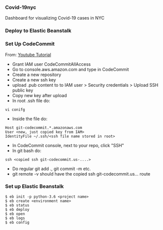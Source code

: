 ### Covid-19nyc
Dashboard for visualizing Covid-19 cases in NYC

### Deploy to Elastic Beanstalk
### Set Up CodeCommit
From: [Youtube Tutorial](https://www.youtube.com/watch?v=ND8hujOoZ14)
* Grant IAM user CodeCommitAllAccess
* Go to console.aws.amazon.com and type in CodeCommit
* Create a new repository
* Create a new ssh key 
* upload .pub content to to IAM user > Security credentials > Upload SSH public key
* Copy new key after upload
* In root .ssh file do:
```
vi conifg
```
* Inside the file do:
```
Host git-codecommit.*.amazonaws.com
User <new, just copied key from IAM>
IdentityFile ~/.ssh/<ssh file name stored in root>
```
* In CodeCommit console, next to your repo, click "SSH"
* In git bash do:
```
ssh <copied ssh git-codecommit.us-....>
```
* Do regular git add ., git commit -m etc. 
* git remote -v should have the copied ssh git-codecommit.us... route

### Set up Elastic Beanstalk
```
$ eb init -p python-3.6 <project name>
$ eb create <environment name>
$ eb status
$ eb deploy
$ eb open
$ eb logs
$ eb config
```

